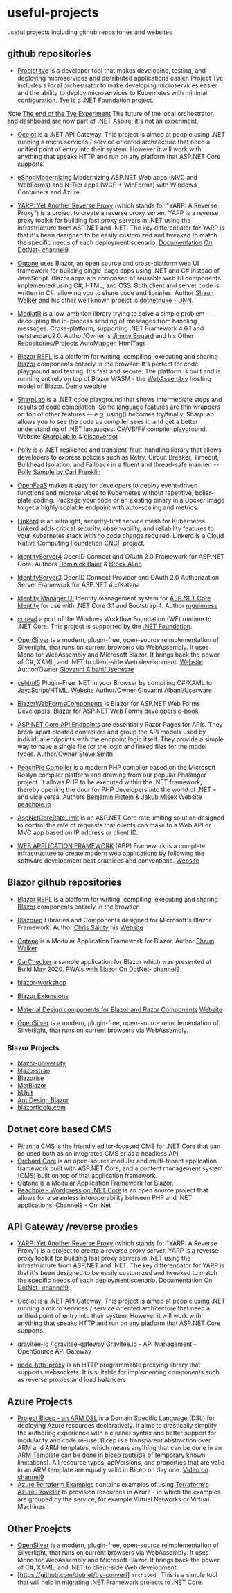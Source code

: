 # useful-projects
useful projects including github repositories and websites

## github repositories
- [Proejct tye](https://github.com/dotnet/tye)
is a developer tool that makes developing, testing, and deploying microservices and distributed applications easier. Project Tye includes a local orchestrator to make developing microservices easier and the ability to deploy microservices to Kubernetes with minimal configuration. 
Tye is a [.NET Foundation](https://www.dotnetfoundation.org/projects) project.

Note [The end of the Tye Experiment](https://github.com/dotnet/tye/issues/1622)  The future of the local orchestrator, and dashboard are now part of [.NET Aspire](https://github.com/dotnet/aspire), it's not an experiment,

- [Ocelot](https://github.com/ThreeMammals/Ocelot) is a .NET API Gateway. This project is aimed at people using .NET running a micro services / service oriented architecture that need a unified point of entry into their system. However it will work with anything that speaks HTTP and run on any platform that ASP.NET Core supports.

- [eShopModernizing](https://github.com/dotnet-architecture/eShopModernizing) Modernizing ASP.NET Web apps (MVC and WebForms) and N-Tier apps (WCF + WinForms) with Windows Containers and Azure.

- [YARP: Yet Another Reverse Proxy](https://github.com/microsoft/reverse-proxy) (which stands for "YARP: A Reverse Proxy") is a project to create a reverse proxy server. YARP is a reverse proxy toolkit for building fast proxy servers in .NET using the infrastructure from ASP.NET and .NET. The key differentiator for YARP is that it's been designed to be easily customized and tweaked to match the specific needs of each deployment scenario. [Documentation](https://microsoft.github.io/reverse-proxy/) [On DotNet- channel9](https://channel9.msdn.com/Shows/On-NET/YARP-The-NET-Reverse-proxy?term=yarp&lang-en=true)

- [Oqtane](https://github.com/oqtane/oqtane.framework) uses Blazor, an open source and cross-platform web UI framework for building single-page apps using .NET and C# instead of JavaScript. Blazor apps are composed of reusable web UI components implemented using C#, HTML, and CSS. Both client and server code is written in C#, allowing you to share code and libraries.  Author [Shaun Walker](https://github.com/sbwalker) and his other well known proejct is [dotnetnuke - DNN](https://github.com/sbwalker/Dnn.Platform).


- [MediatR](https://github.com/jbogard/MediatR) is a low-ambition library trying to solve a simple problem — decoupling the in-process sending of messages from handling messages. Cross-platform, supporting .NET Framework 4.6.1 and netstandard2.0.
Author/Owner is [Jimmy Bogard](https://github.com/jbogard) and his Other Repositories/Projects [AutoMapper](https://github.com/AutoMapper), [HtmlTags](https://github.com/HtmlTags/htmltags)

- [Blazor REPL](https://github.com/BlazorRepl/BlazorRepl) is a platform for writing, compiling, executing and sharing [Blazor](https://blazor.net) components entirely in the browser. It's perfect for code playground and testing. It's fast and secure. The platform is built and is running entirely on top of Blazor WASM - the [WebAssembly](https://webassembly.org) hosting model of Blazor. [Demo webiste](https://blazorrepl.com)

- [SharpLab](https://sharplab.io/)  is a .NET code playground that shows intermediate steps and results of code compilation. Some language features are thin wrappers on top of other features -- e.g. using() becomes try/finally. SharpLab allows you to see the code as compiler sees it, and get a better understanding of .NET languages.
 C#/VB/F# compiler playground. Website [SharpLab.io](https://sharplab.io/) & [discoverdot](https://discoverdot.net/projects/sharplab)

- [Polly](https://github.com/App-vNext/Polly) is a .NET resilience and transient-fault-handling library that allows developers to express policies such as Retry, Circuit Breaker, Timeout, Bulkhead Isolation, and Fallback in a fluent and thread-safe manner.
 -- [Polly Sample by Carl Franklin](https://github.com/App-vNext/Polly-Samples)

- [OpenFaaS](https://github.com/openfaas/faas) makes it easy for developers to deploy event-driven functions and microservices to Kubernetes without repetitive, boiler-plate coding. Package your code or an existing binary in a Docker image to get a highly scalable endpoint with auto-scaling and metrics.

- [Linkerd](https://github.com/linkerd/linkerd2) is an ultralight, security-first service mesh for Kubernetes. Linkerd adds critical security, observability, and reliability features to your Kubernetes stack with no code change required.
Linkerd is a Cloud Native Computing Foundation [CNCF](https://www.cncf.io/) project.

- [IdentityServer4](https://github.com/IdentityServer/IdentityServer4) OpenID Connect and OAuth 2.0 Framework for ASP.NET Core. Authors [Dominick Baier](https://github.com/leastprivilege) & [Brock Allen](https://github.com/brockallen)
- [IdentityServer3](https://github.com/IdentityServer/IdentityServer3) OpenID Connect Provider and OAuth 2.0 Authorization Server Framework for ASP.NET 4.x/Katana

- [Identity Manager UI](https://github.com/mguinness/IdentityManagerUI) Identity management system for [ASP.NET Core Identity](https://github.com/aspnet/AspNetCore/tree/master/src/Identity) for use with .NET Core 3.1 and Bootstrap 4. Author [mguinness](https://github.com/mguinness)

- [corewf](https://github.com/UiPath-Open/corewf) a port of the Windows Workflow Foundation (WF) runtime to .NET Core. This project is supported by the [.NET Foundation](https://dotnetfoundation.org).

- [OpenSilver](https://github.com/OpenSilver/OpenSilver) is a modern, plugin-free, open-source reimplementation of Silverlight, that runs on current browsers via WebAssembly. It uses Mono for WebAssembly and Microsoft Blazor. It brings back the power of C#, XAML, and .NET to client-side Web development. [Website](https://opensilver.net/)  Author/Owner [Giovanni Albani/Userware](https://github.com/cshtml5)

- [cshtml5](https://github.com/OpenSilver/OpenSilver) Plugin-Free .NET in your Browser by compiling C#/XAML to JavaScript/HTML. [Website](http://www.cshtml5.com/) Author/Owner Giovanni Albani/Userware 

- [BlazorWebFormsComponents](https://github.com/FritzAndFriends/BlazorWebFormsComponents) is Blazor for ASP.NET Web Forms Developers. [Blazor for ASP.NET Web Forms developers e-book](https://docs.microsoft.com/en-us/dotnet/architecture/blazor-for-web-forms-developers/)

- [ASP.NET Core API Endpoints](https://github.com/ardalis/ApiEndpoints) are essentially Razor Pages for APIs. They break apart bloated controllers and group the API models used by individual endpoints with the endpoint logic itself. They provide a simple way to have a single file for the logic and linked files for the model types. Author/Owner [Steve Smith](https://github.com/ardalis)

- [PeachPie Compiler](https://github.com/peachpiecompiler/peachpie) is a modern PHP compiler based on the Microsoft Roslyn compiler platform and drawing from our popular Phalanger project. It allows PHP to be executed within the .NET framework, thereby opening the door for PHP developers into the world of .NET – and vice versa. Authors [Benjamin Fistein](https://github.com/bfistein) & [Jakub Míšek](https://github.com/jakubmisek) Website [peachpie.io](https://www.peachpie.io/getstarted)

- [AspNetCoreRateLimit](https://github.com/stefanprodan/AspNetCoreRateLimit) is an ASP.NET Core rate limiting solution designed to control the rate of requests that clients can make to a Web API or MVC app based on IP address or client ID. 

- [WEB APPLICATION FRAMEWORK](https://github.com/abpframework/abp) (ABP) Framework is a complete infrastructure to create modern web applications by following the software development best practices and conventions. [Website](https://abp.io/)

## Blazor github repositories
- [Blazor REPL](https://github.com/BlazorRepl/BlazorRepl) is a platform for writing, compiling, executing and sharing [Blazor](https://blazor.net) components entirely in the browser.
- [Blazored](https://github.com/Blazored) Libraries and Components designed for Microsoft's Blazor Framework. Author [Chris Sainty](https://github.com/chrissainty) his [Website](https://chrissainty.com/aspnet-core/) 
- [Oqtane](https://github.com/oqtane/oqtane.framework) is a Modular Application Framework for Blazor. Author [Shaun Walker](https://github.com/sbwalker)

- [CarChecker](https://github.com/SteveSandersonMS/CarChecker) a sample application for Blazor which was presented at Build May 2020.  [PWA's with Blazor On DotNet- channel9](https://channel9.msdn.com/Shows/On-NET/ASPNET-Core-Series-PWAs-with-Blazor)

- [blazor-workshop](https://github.com/dotnet-presentations/blazor-workshop) 
- [Blazor Extensions](https://github.com/BlazorExtensions)
- [Material Design components for Blazor and Razor Components](https://github.com/SamProf/MatBlazor)  [Website](https://www.matblazor.com/)
- [OpenSilver](https://github.com/OpenSilver/OpenSilver) is a modern, plugin-free, open-source reimplementation of Silverlight, that runs on current browsers via WebAssembly.

### Blazor Projects
- [blazor-university](https://blazor-university.com/)
- [blazorstrap](https://blazorstrap.io/)
- [Blazorise](https://blazorise.com/)
- [MatBlazor](https://www.matblazor.com/)
- [bUnit](https://bunit.egilhansen.com/)
- [Ant Design Blazor](https://ant-design-blazor.gitee.io/)
- [blazorfiddle.com](https://blazorfiddle.com/)

## Dotnet core based CMS
- [Piranha CMS](https://github.com/PiranhaCMS/piranha.core) is the friendly editor-focused CMS for .NET Core that can be used both as an integrated CMS or as a headless API.
- [Orchard Core](https://github.com/OrchardCMS/OrchardCore) is an open-source modular and multi-tenant application framework built with ASP.NET Core, and a content management system (CMS) built on top of that application framework.
- [Oqtane](https://github.com/oqtane/oqtane.framework) is a Modular Application Framework for Blazor.
- [Peachpie - Wordpress on .NET Core](https://github.com/peachpiecompiler/peachpie) is an open source project that allows for a seamless interoperability between PHP and .NET applications. [Channel9 - On .Net](https://channel9.msdn.com/Shows/On-NET/Wordpress-on-NET-Core)

## API Gateway /reverse proxies
- [YARP: Yet Another Reverse Proxy](https://github.com/microsoft/reverse-proxy) (which stands for "YARP: A Reverse Proxy") is a project to create a reverse proxy server. YARP is a reverse proxy toolkit for building fast proxy servers in .NET using the infrastructure from ASP.NET and .NET. The key differentiator for YARP is that it's been designed to be easily customized and tweaked to match the specific needs of each deployment scenario. [Documentation](https://microsoft.github.io/reverse-proxy/) [On DotNet- channel9](https://channel9.msdn.com/Shows/On-NET/YARP-The-NET-Reverse-proxy?term=yarp&lang-en=true)

- [Ocelot](https://github.com/ThreeMammals/Ocelot) is a .NET API Gateway. This project is aimed at people using .NET running a micro services / service oriented architecture that need a unified point of entry into their system. However it will work with anything that speaks HTTP and run on any platform that ASP.NET Core supports.
- [gravitee-io / gravitee-gateway](https://github.com/gravitee-io/gravitee-gateway) Gravitee.io - API Management - OpenSource API Gateway
- [node-http-proxy](https://github.com/http-party/node-http-proxy) is an HTTP programmable proxying library that supports websockets. It is suitable for implementing components such as reverse proxies and load balancers.

## Azure Projects
- [Project Bicep - an ARM DSL](https://github.com/Azure/bicep) is a Domain Specific Language (DSL) for deploying Azure resources declaratively. It aims to drastically simplify the authoring experience with a cleaner syntax and better support for modularity and code re-use. Bicep is a transparent abstraction over ARM and ARM templates, which means anything that can be done in an ARM Template can be done in bicep (outside of temporary known limitations). All resource types, apiVersions, and properties that are valid in an ARM template are equally valid in Bicep on day one. [Video on channel9](https://channel9.msdn.com/Shows/DevOps-Lab/Project-Bicep--Next-generation-ARM-Templates)
- [Azure Terraform Examples](https://github.com/terraform-providers/terraform-provider-azurerm/tree/master/examples) contains examples of using [Terraform's Azure Provider](https://terraform.io/docs/providers/azurerm/index.html) to provision resources in Azure - in which the examples are grouped by the service, for example Virtual Networks or Virtual Machines.


## Other Proejcts
- [OpenSilver](https://opensilver.net/) is a modern, plugin-free, open-source reimplementation of Silverlight, that runs on current browsers via WebAssembly. It uses Mono for WebAssembly and Microsoft Blazor. It brings back the power of C#, XAML, and .NET to client-side Web development.
- [https://github.com/dotnet/try-convert] ```archived ``` This is a simple tool that will help in migrating .NET Framework projects to .NET Core.
